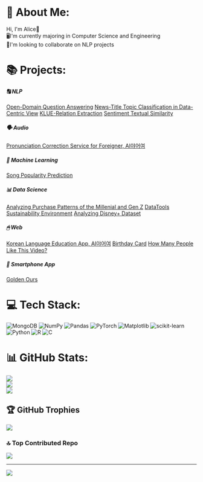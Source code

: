 # 💫 About Me:
Hi, I'm Alice👋<br>🖥️I'm currently majoring in Computer Science and Engineering<br>👐I'm looking to collaborate on NLP projects

# 📚 Projects:
##### 🔠 NLP
[Open-Domain Question Answering](#https://github.com/alicehjjung/level2_nlp_mrc-nlp-13)
[News-Title Topic Classification in Data-Centric View](https://github.com/alicehjjung/level2_nlp_datacentric-nlp-13)
[KLUE-Relation Extraction](https://github.com/alicehjjung/level2_klue-nlp-13)
[Sentiment Textual Similarity](https://github.com/alicehjjung/level1_semantictextsimilarity-nlp-02)
##### 🗣️ Audio
[Pronunciation Correction Service for Foreigner, AI야어여](https://github.com/alicehjjung/level3_nlp_finalproject-nlp-13)
##### 🤖 Machine Learning
[Song Popularity Prediction](#https://github.com/alicehjjung/popularity_prediction)
##### 📊 Data Science
[Analyzing Purchase Patterns of the Millenial and Gen Z](#https://github.com/alicehjjung/RI_E5_1/tree/HYOJUNG)
[DataTools Sustainability Environment](#https://github.com/alicehjjung/DataTools_Sustainability_Environment)
[Analyzing Disney+ Dataset](#https://github.com/alicehjjung/dataAnalysis/blob/main/Disney%2B.ipynb)
##### 🖱 Web
[Korean Language Education App, AI야어여](#https://github.com/alicehjjung/kyowon_ai/blob/main/README.md#korean-language-education-app-ai%EC%95%BC%EC%96%B4%EC%97%AC)
[Birthday Card](#https://github.com/alicehjjung/BirthdayCard)
[How Many People Like This Video?](#https://github.com/alicehjjung/OSP_TERM)
##### 📱 Smartphone App
[Golden Ours](#https://github.com/alicehjjung/MobileAPP_TEAM2)

# 💻 Tech Stack:
![MongoDB](https://img.shields.io/badge/MongoDB-%234ea94b.svg?style=for-the-badge&logo=mongodb&logoColor=white) ![NumPy](https://img.shields.io/badge/numpy-%23013243.svg?style=for-the-badge&logo=numpy&logoColor=white) ![Pandas](https://img.shields.io/badge/pandas-%23150458.svg?style=for-the-badge&logo=pandas&logoColor=white) ![PyTorch](https://img.shields.io/badge/PyTorch-%23EE4C2C.svg?style=for-the-badge&logo=PyTorch&logoColor=white) ![Matplotlib](https://img.shields.io/badge/Matplotlib-%23ffffff.svg?style=for-the-badge&logo=Matplotlib&logoColor=black) ![scikit-learn](https://img.shields.io/badge/scikit--learn-%23F7931E.svg?style=for-the-badge&logo=scikit-learn&logoColor=white) ![Python](https://img.shields.io/badge/python-3670A0?style=for-the-badge&logo=python&logoColor=ffdd54) ![R](https://img.shields.io/badge/r-%23276DC3.svg?style=for-the-badge&logo=r&logoColor=white) ![C](https://img.shields.io/badge/c-%2300599C.svg?style=for-the-badge&logo=c&logoColor=white)
# 📊 GitHub Stats:
![](https://github-readme-stats.vercel.app/api?username=alicehjjung&theme=blueberry&hide_border=false&include_all_commits=true&count_private=true)<br/>
![](https://github-readme-streak-stats.herokuapp.com/?user=alicehjjung&theme=blueberry&hide_border=false)<br/>
![](https://github-readme-stats.vercel.app/api/top-langs/?username=alicehjjung&theme=blueberry&hide_border=false&include_all_commits=true&count_private=true&layout=compact)

## 🏆 GitHub Trophies
![](https://github-profile-trophy.vercel.app/?username=alicehjjung&theme=gitdimmed&no-frame=true&no-bg=false&margin-w=4)

### 🔝 Top Contributed Repo
![](https://github-contributor-stats.vercel.app/api?username=alicehjjung&limit=5&theme=gitdimmed&combine_all_yearly_contributions=true)

---
[![](https://visitcount.itsvg.in/api?id=alicehjjung&icon=0&color=1)](https://visitcount.itsvg.in)



<!--
**alicehjjung/alicehjjung** is a ✨ _special_ ✨ repository because its `README.md` (this file) appears on your GitHub profile.

Here are some ideas to get you started:

- 🔭 I’m currently working on ...
- 🌱 I’m currently learning ...
- 👯 I’m looking to collaborate on ...
- 🤔 I’m looking for help with ...
- 💬 Ask me about ...
- 📫 How to reach me: ...
- 😄 Pronouns: ...
- ⚡ Fun fact: ...
-->
